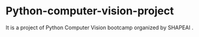 # Python-computer-vision-project
It is a project of Python Computer Vision bootcamp organized by SHAPEAI .
